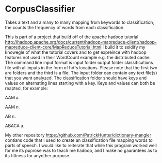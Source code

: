 # CorpusClassifier
Takes a text and a many to many mapping from keywords to classification, the counts the frequency of words from each classification.

This is part of a project that build off of the apache hadoop tutorial http://hadoop.apache.org/docs/current/hadoop-mapreduce-client/hadoop-mapreduce-client-core/MapReduceTutorial.html 
I build it to soldify my knowegle of what the tutorial covers and to get expreince with hadoop features not used in their WordCount example
e.g. the distributed cache.
The command line input format is input folder output folder classifications file with all inputs in the form of hdfs locations. 
Please note that the first two are folders and the third is a file.  The input folder can contain any text file(s) that you want analyzed.
The classification folder should have keys and values on alternating lines starting with a key.  Keys and values can both be reapted, for example:

AAM
	a.

AAM
	n.

AB
	n.

ABACA
	a.

My other repository https://github.com/PatrickHunter/dictionary-mangler contians code that I used to create an classification file
mapping words to parts of speech.  I would like to reiterate that while this program worked well for me its puprose was to teach me
hadoop, and I make no gaurantees as to its fittness for anyother purpose.
